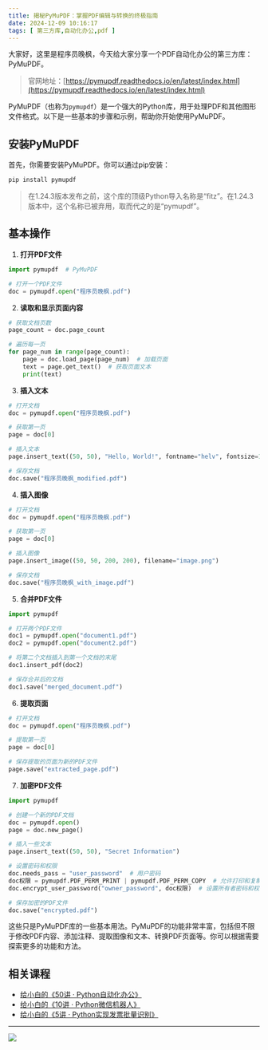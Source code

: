 ```yaml
---
title: 揭秘PyMuPDF：掌握PDF编辑与转换的终极指南
date: 2024-12-09 10:16:17
tags: [ 第三方库,自动化办公,pdf ]
---
```


大家好，这里是程序员晚枫，今天给大家分享一个PDF自动化办公的第三方库：PyMuPDF。

> 官网地址：[https://pymupdf.readthedocs.io/en/latest/index.html](https://pymupdf.readthedocs.io/en/latest/index.html)


PyMuPDF（也称为`pymupdf`）是一个强大的Python库，用于处理PDF和其他图形文件格式。以下是一些基本的步骤和示例，帮助你开始使用PyMuPDF。



## 安装PyMuPDF

首先，你需要安装PyMuPDF。你可以通过pip安装：

```bash
pip install pymupdf
```

> 在1.24.3版本发布之前，这个库的顶级Python导入名称是“fitz”。在1.24.3版本中，这个名称已被弃用，取而代之的是“pymupdf”。

## 基本操作

1. **打开PDF文件**

```python
import pymupdf  # PyMuPDF

# 打开一个PDF文件
doc = pymupdf.open("程序员晚枫.pdf")
```

2. **读取和显示页面内容**

```python
# 获取文档页数
page_count = doc.page_count

# 遍历每一页
for page_num in range(page_count):
    page = doc.load_page(page_num)  # 加载页面
    text = page.get_text()  # 获取页面文本
    print(text)
```

3. **插入文本**

```python
# 打开文档
doc = pymupdf.open("程序员晚枫.pdf")

# 获取第一页
page = doc[0]

# 插入文本
page.insert_text((50, 50), "Hello, World!", fontname="helv", fontsize=12)

# 保存文档
doc.save("程序员晚枫_modified.pdf")
```

4. **插入图像**

```python
# 打开文档
doc = pymupdf.open("程序员晚枫.pdf")

# 获取第一页
page = doc[0]

# 插入图像
page.insert_image((50, 50, 200, 200), filename="image.png")

# 保存文档
doc.save("程序员晚枫_with_image.pdf")
```

5. **合并PDF文件**

```python
import pymupdf

# 打开两个PDF文件
doc1 = pymupdf.open("document1.pdf")
doc2 = pymupdf.open("document2.pdf")

# 将第二个文档插入到第一个文档的末尾
doc1.insert_pdf(doc2)

# 保存合并后的文档
doc1.save("merged_document.pdf")
```

6. **提取页面**

```python
# 打开文档
doc = pymupdf.open("程序员晚枫.pdf")

# 提取第一页
page = doc[0]

# 保存提取的页面为新的PDF文件
page.save("extracted_page.pdf")
```

7. **加密PDF文件**

```python
import pymupdf

# 创建一个新的PDF文档
doc = pymupdf.open()
page = doc.new_page()

# 插入一些文本
page.insert_text((50, 50), "Secret Information")

# 设置密码和权限
doc.needs_pass = "user_password"  # 用户密码
doc权限 = pymupdf.PDF_PERM_PRINT | pymupdf.PDF_PERM_COPY  # 允许打印和复制
doc.encrypt_user_password("owner_password", doc权限)  # 设置所有者密码和权限

# 保存加密的PDF文件
doc.save("encrypted.pdf")
```

这些只是PyMuPDF库的一些基本用法。PyMuPDF的功能非常丰富，包括但不限于修改PDF内容、添加注释、提取图像和文本、转换PDF页面等。你可以根据需要探索更多的功能和方法。


## 相关课程

- [给小白的《50讲 · Python自动化办公》](https://mp.weixin.qq.com/s/lOx4cAp9AllsCrhsUqVn8g)
- [给小白的《10讲 · Python微信机器人》](https://mp.weixin.qq.com/s/-oR2dUakXEY3vmPbzVtrnA)
- [给小白的《5讲 · Python实现发票批量识别》](https://mp.weixin.qq.com/s/pGim7ifpgLwYUJ9a-FHvaw)


---



![](https://python-office-1300615378.cos.ap-chongqing.myqcloud.com/%E5%BC%95%E5%AF%BC%E5%85%B3%E6%B3%A8/sub-py.jpg)
